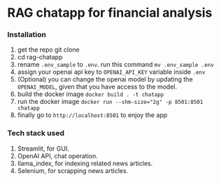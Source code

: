 # RAG chatapp for financial analysis

### Installation
1. get the repo git clone
2. cd rag-chatapp
3. rename `.env_sample` to `.env`. run this command `mv .env_sample .env`
4. assign your openai api key to `OPENAI_API_KEY` variable inside `.env`
5. (Optional) you can change the openai model by updating the `OPENAI_MODEL`, given that you have access to the model.
3. build the docker image `docker build . -t chatapp`
4. run the docker image `docker run --shm-size="2g" -p 8501:8501 chatapp`
5. finally go to `http://localhost:8501` to enjoy the app

### Tech stack used
1. Streamlit, for GUI.
2. OpenAI API, chat operation.
2. llama_index, for indexing related news articles.
3. Selenium, for scrapping news articles.